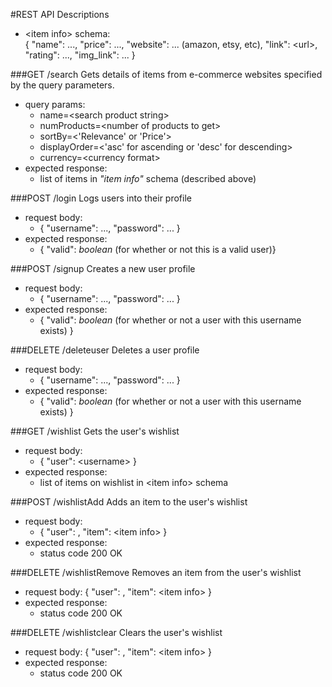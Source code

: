 #REST API Descriptions

- &lt;item info> schema:  
{ "name": ..., "price": ..., "website": ... (amazon, etsy, etc), "link": &lt;url>, "rating": ..., "img_link": ... } 

###GET /search
Gets details of items from e-commerce websites specified by the query parameters.
 - query params: 
    - name=&lt;search product string>
    - numProducts=&lt;number of products to get>
    - sortBy=<'Relevance' or 'Price'>
    - displayOrder=<'asc' for ascending or 'desc' for descending>
    - currency=&lt;currency format>
 - expected response: 
   - list of items in _"item info"_ schema (described above)

###POST /login
Logs users into their profile 
 - request body: 
   - { "username": ..., "password": ... }
 - expected response: 
   - { "valid": _boolean_ (for whether or not this is a valid user)}

###POST /signup
Creates a new user profile
 - request body: 
   - { "username": ..., "password": ... }
 - expected response: 
   - { "valid": _boolean_ (for whether or not a user with this username exists) }

###DELETE /deleteuser
Deletes a user profile
 - request body: 
   - { "username": ..., "password": ... }
 - expected response: 
   - { "valid": _boolean_ (for whether or not a user with this username exists) }

###GET /wishlist
Gets the user's wishlist
 - request body: 
   - { "user": &lt;username> }
 - expected response: 
   - list of items on wishlist in &lt;item info> schema

###POST /wishlistAdd
Adds an item to the user's wishlist
 - request body: 
   - { "user": <username>, "item": &lt;item info> }
 - expected response:
   - status code 200 OK

###DELETE /wishlistRemove
Removes an item from the user's wishlist
 - request body: { "user": <username>, "item": &lt;item info> }
 - expected response:
   - status code 200 OK
   
###DELETE /wishlistclear
Clears the user's wishlist
 - request body: { "user": <username>, "item": &lt;item info> }
 - expected response:
   - status code 200 OK